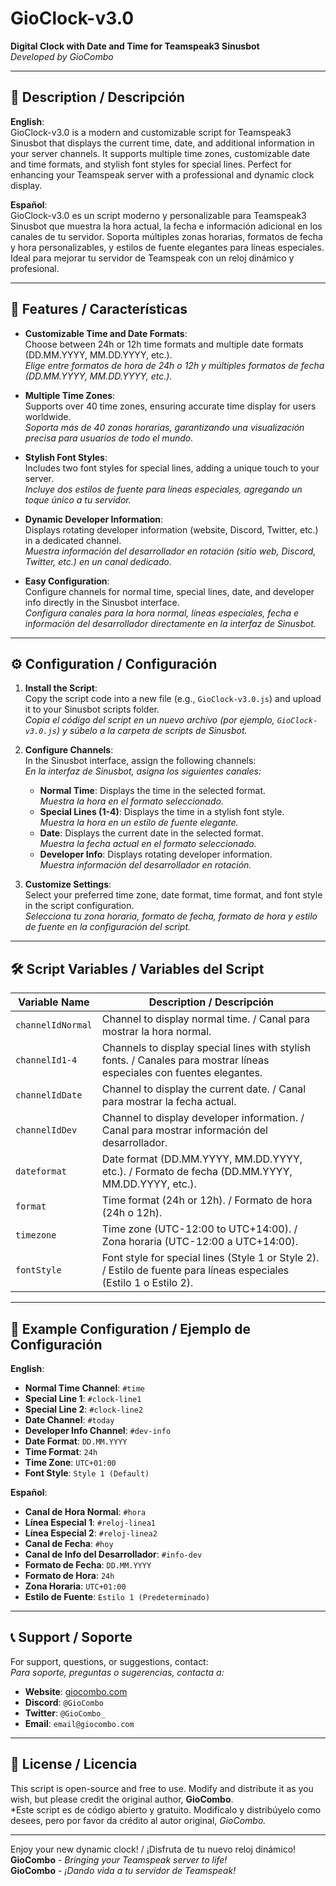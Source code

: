 # GioClock-v3.0
**Digital Clock with Date and Time for Teamspeak3 Sinusbot**  
*Developed by GioCombo*

---

## 📜 Description / Descripción

**English**:  
GioClock-v3.0 is a modern and customizable script for Teamspeak3 Sinusbot that displays the current time, date, and additional information in your server channels. It supports multiple time zones, customizable date and time formats, and stylish font styles for special lines. Perfect for enhancing your Teamspeak server with a professional and dynamic clock display.

**Español**:  
GioClock-v3.0 es un script moderno y personalizable para Teamspeak3 Sinusbot que muestra la hora actual, la fecha e información adicional en los canales de tu servidor. Soporta múltiples zonas horarias, formatos de fecha y hora personalizables, y estilos de fuente elegantes para líneas especiales. Ideal para mejorar tu servidor de Teamspeak con un reloj dinámico y profesional.

---

## 🚀 Features / Características

- **Customizable Time and Date Formats**:  
  Choose between 24h or 12h time formats and multiple date formats (DD.MM.YYYY, MM.DD.YYYY, etc.).  
  *Elige entre formatos de hora de 24h o 12h y múltiples formatos de fecha (DD.MM.YYYY, MM.DD.YYYY, etc.).*

- **Multiple Time Zones**:  
  Supports over 40 time zones, ensuring accurate time display for users worldwide.  
  *Soporta más de 40 zonas horarias, garantizando una visualización precisa para usuarios de todo el mundo.*

- **Stylish Font Styles**:  
  Includes two font styles for special lines, adding a unique touch to your server.  
  *Incluye dos estilos de fuente para líneas especiales, agregando un toque único a tu servidor.*

- **Dynamic Developer Information**:  
  Displays rotating developer information (website, Discord, Twitter, etc.) in a dedicated channel.  
  *Muestra información del desarrollador en rotación (sitio web, Discord, Twitter, etc.) en un canal dedicado.*

- **Easy Configuration**:  
  Configure channels for normal time, special lines, date, and developer info directly in the Sinusbot interface.  
  *Configura canales para la hora normal, líneas especiales, fecha e información del desarrollador directamente en la interfaz de Sinusbot.*

---

## ⚙️ Configuration / Configuración

1. **Install the Script**:  
   Copy the script code into a new file (e.g., `GioClock-v3.0.js`) and upload it to your Sinusbot scripts folder.  
   *Copia el código del script en un nuevo archivo (por ejemplo, `GioClock-v3.0.js`) y súbelo a la carpeta de scripts de Sinusbot.*

2. **Configure Channels**:  
   In the Sinusbot interface, assign the following channels:  
   *En la interfaz de Sinusbot, asigna los siguientes canales:*
   - **Normal Time**: Displays the time in the selected format.  
     *Muestra la hora en el formato seleccionado.*
   - **Special Lines (1-4)**: Displays the time in a stylish font style.  
     *Muestra la hora en un estilo de fuente elegante.*
   - **Date**: Displays the current date in the selected format.  
     *Muestra la fecha actual en el formato seleccionado.*
   - **Developer Info**: Displays rotating developer information.  
     *Muestra información del desarrollador en rotación.*

3. **Customize Settings**:  
   Select your preferred time zone, date format, time format, and font style in the script configuration.  
   *Selecciona tu zona horaria, formato de fecha, formato de hora y estilo de fuente en la configuración del script.*

---

## 🛠️ Script Variables / Variables del Script

| Variable Name       | Description / Descripción                                                                 |
|----------------------|-------------------------------------------------------------------------------------------|
| `channelIdNormal`    | Channel to display normal time. / Canal para mostrar la hora normal.                      |
| `channelId1-4`       | Channels to display special lines with stylish fonts. / Canales para mostrar líneas especiales con fuentes elegantes. |
| `channelIdDate`      | Channel to display the current date. / Canal para mostrar la fecha actual.                |
| `channelIdDev`       | Channel to display developer information. / Canal para mostrar información del desarrollador. |
| `dateformat`         | Date format (DD.MM.YYYY, MM.DD.YYYY, etc.). / Formato de fecha (DD.MM.YYYY, MM.DD.YYYY, etc.). |
| `format`             | Time format (24h or 12h). / Formato de hora (24h o 12h).                                  |
| `timezone`           | Time zone (UTC-12:00 to UTC+14:00). / Zona horaria (UTC-12:00 a UTC+14:00).               |
| `fontStyle`          | Font style for special lines (Style 1 or Style 2). / Estilo de fuente para líneas especiales (Estilo 1 o Estilo 2). |

---

## 📝 Example Configuration / Ejemplo de Configuración

**English**:  
- **Normal Time Channel**: `#time`  
- **Special Line 1**: `#clock-line1`  
- **Special Line 2**: `#clock-line2`  
- **Date Channel**: `#today`  
- **Developer Info Channel**: `#dev-info`  
- **Date Format**: `DD.MM.YYYY`  
- **Time Format**: `24h`  
- **Time Zone**: `UTC+01:00`  
- **Font Style**: `Style 1 (Default)`

**Español**:  
- **Canal de Hora Normal**: `#hora`  
- **Línea Especial 1**: `#reloj-linea1`  
- **Línea Especial 2**: `#reloj-linea2`  
- **Canal de Fecha**: `#hoy`  
- **Canal de Info del Desarrollador**: `#info-dev`  
- **Formato de Fecha**: `DD.MM.YYYY`  
- **Formato de Hora**: `24h`  
- **Zona Horaria**: `UTC+01:00`  
- **Estilo de Fuente**: `Estilo 1 (Predeterminado)`

---

## 📞 Support / Soporte

For support, questions, or suggestions, contact:  
*Para soporte, preguntas o sugerencias, contacta a:*
- **Website**: [giocombo.com](https://giocombo.com)  
- **Discord**: `@GioCombo`  
- **Twitter**: `@GioCombo_`  
- **Email**: `email@giocombo.com`

---

## 📜 License / Licencia

This script is open-source and free to use. Modify and distribute it as you wish, but please credit the original author, **GioCombo**.  
*Este script es de código abierto y gratuito. Modifícalo y distribúyelo como desees, pero por favor da crédito al autor original, **GioCombo*.*

---

Enjoy your new dynamic clock! / ¡Disfruta de tu nuevo reloj dinámico!  
**GioCombo** - *Bringing your Teamspeak server to life!*  
**GioCombo** - *¡Dando vida a tu servidor de Teamspeak!*  
